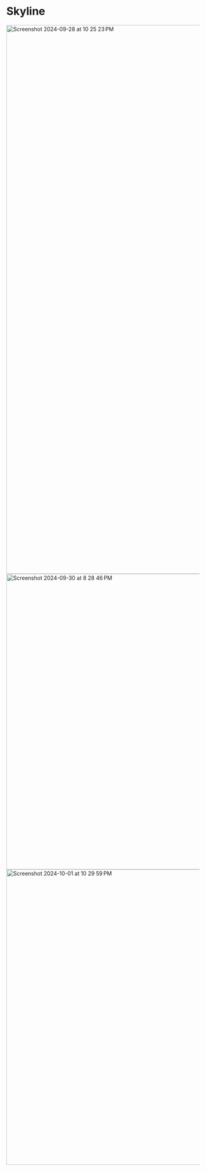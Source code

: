 # Skyline

<img width="1430" alt="Screenshot 2024-09-28 at 10 25 23 PM" src="https://github.com/user-attachments/assets/e2e3ceac-8b96-4afd-add7-9fb1f2e81540">

<img width="770" alt="Screenshot 2024-09-30 at 8 28 46 PM" src="https://github.com/user-attachments/assets/e1c62c3f-623b-473b-ab43-0e9442409454">

<img width="770" alt="Screenshot 2024-10-01 at 10 29 59 PM" src="https://github.com/user-attachments/assets/03680d2c-6b2a-4b63-8904-707927b9a82e">

